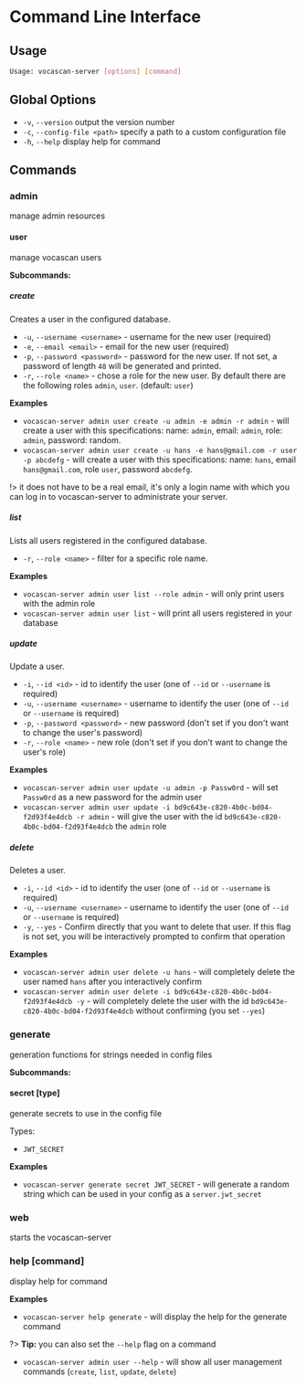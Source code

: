 # Command Line Interface

## Usage

```bash
Usage: vocascan-server [options] [command]
```

## Global Options

- `-v`, `--version` output the version number
- `-c`, `--config-file <path>` specify a path to a custom configuration file
- `-h`, `--help` display help for command

## Commands

### admin

manage admin resources

#### user

manage vocascan users

**Subcommands:**

##### create

Creates a user in the configured database.

- `-u`, `--username <username>` - username for the new user (required)
- `-e`, `--email <email>` - email for the new user (required)
- `-p`, `--password <password>` - password for the new user. If not set, a password of length `48` will be generated and
  printed.
- `-r`, `--role <name>` - chose a role for the new user. By default there are the following roles `admin`, `user`.
  (default: `user`)

**Examples**

- `vocascan-server admin user create -u admin -e admin -r admin` - will create a user with this specifications: name:
  `admin`, email: `admin`, role: `admin`, password: random.
- `vocascan-server admin user create -u hans -e hans@gmail.com -r user -p abcdefg` - will create a user with this
  specifications: name: `hans`, email `hans@gmail.com`, role `user`, password `abcdefg`.

!> it does not have to be a real email, it's only a login name with which you can log in to vocascan-server to
administrate your server.

##### list

Lists all users registered in the configured database.

- `-r`, `--role <name>` - filter for a specific role name.

**Examples**

- `vocascan-server admin user list --role admin` - will only print users with the admin role
- `vocascan-server admin user list` - will print all users registered in your database

##### update

Update a user.

- `-i`, `--id <id>` - id to identify the user (one of `--id` or `--username` is required)
- `-u`, `--username <username>` - username to identify the user (one of `--id` or `--username` is required)
- `-p`, `--password <password>` - new password (don't set if you don't want to change the user's password)
- `-r`, `--role <name>` - new role (don't set if you don't want to change the user's role)

**Examples**

- `vocascan-server admin user update -u admin -p Passw0rd` - will set `Passw0rd` as a new password for the admin user
- `vocascan-server admin user update -i bd9c643e-c820-4b0c-bd04-f2d93f4e4dcb -r admin` - will give the user with the id
  `bd9c643e-c820-4b0c-bd04-f2d93f4e4dcb` the `admin` role

##### delete

Deletes a user.

- `-i`, `--id <id>` - id to identify the user (one of `--id` or `--username` is required)
- `-u`, `--username <username>` - username to identify the user (one of `--id` or `--username` is required)
- `-y`, `--yes` - Confirm directly that you want to delete that user. If this flag is not set, you will be interactively
  prompted to confirm that operation

**Examples**

- `vocascan-server admin user delete -u hans` - will completely delete the user named `hans` after you interactively
  confirm
- `vocascan-server admin user delete -i bd9c643e-c820-4b0c-bd04-f2d93f4e4dcb -y` - will completely delete the user with
  the id `bd9c643e-c820-4b0c-bd04-f2d93f4e4dcb` without confirming (you set `--yes`)

### generate

generation functions for strings needed in config files

**Subcommands:**

#### secret [type]

generate secrets to use in the config file

Types:

- `JWT_SECRET`

**Examples**

- `vocascan-server generate secret JWT_SECRET` - will generate a random string which can be used in your config as a
  `server.jwt_secret`

### web

starts the vocascan-server

### help [command]

display help for command

**Examples**

- `vocascan-server help generate` - will display the help for the generate command

?> **Tip:** you can also set the `--help` flag on a command

- `vocascan-server admin user --help` - will show all user management commands (`create`, `list`, `update`, `delete`)

